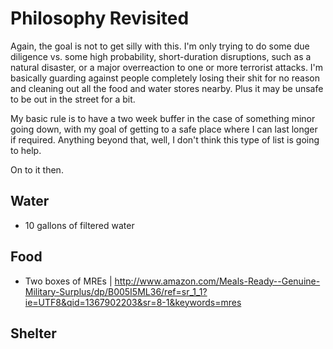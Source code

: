 # Philosophy Revisited

Again, the goal is not to get silly with this. I'm only trying to do some due diligence vs. some high probability, short-duration disruptions, such as a natural disaster, or a major overreaction to one or more terrorist attacks. I'm basically guarding against people completely losing their shit for no reason and cleaning out all the food and water stores nearby. Plus it may be unsafe to be out in the street for a bit.

My basic rule is to have a two week buffer in the case of something minor going down, with my goal of getting to a safe place where I can last longer if required. Anything beyond that, well, I don't think this type of list is going to help.

On to it then.

## Water

- 10 gallons of filtered water

## Food

- Two boxes of MREs | http://www.amazon.com/Meals-Ready--Genuine-Military-Surplus/dp/B005I5ML36/ref=sr_1_1?ie=UTF8&qid=1367902203&sr=8-1&keywords=mres

## Shelter


